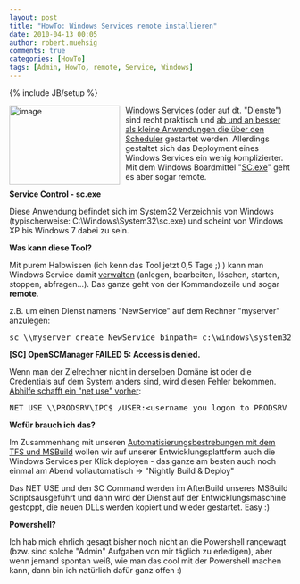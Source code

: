 ```yaml
---
layout: post
title: "HowTo: Windows Services remote installieren"
date: 2010-04-13 00:05
author: robert.muehsig
comments: true
categories: [HowTo]
tags: [Admin, HowTo, remote, Service, Windows]
---
```

{% include JB/setup %}
<p><a href="{{BASE_PATH}}/assets/wp-images/image944.png"><img style="border-right: 0px; border-top: 0px; margin: 0px 10px 0px 0px; border-left: 0px; border-bottom: 0px" height="142" alt="image" src="{{BASE_PATH}}/assets/wp-images/image_thumb129.png" width="198" align="left" border="0"></a> <a href="http://en.wikipedia.org/wiki/Windows_service">Windows Services</a> (oder auf dt. "Dienste") sind recht praktisch und <a href="http://stackoverflow.com/questions/507674/scheduled-console-app-vs-windows-service-when-is-it-appropriate-to-use-each">ab und an besser als kleine Anwendungen die über den Scheduler</a> gestartet werden. Allerdings gestaltet sich das Deployment eines Windows Services ein wenig komplizierter. Mit dem Windows Boardmittel "<a href="http://technet.microsoft.com/en-us/library/bb490995.aspx">SC.exe</a>" geht es aber sogar remote.</p><!--more--> <p><strong>Service Control - sc.exe</strong></p> <p>Diese Anwendung befindet sich im System32 Verzeichnis von Windows (typischerweise: C:\Windows\System32\sc.exe) und scheint von Windows XP bis Windows 7 dabei zu sein.</p> <p><strong>Was kann diese Tool?</strong></p> <p>Mit purem Halbwissen (ich kenn das Tool jetzt 0,5 Tage ;) ) kann man Windows Service damit <a href="http://technet.microsoft.com/en-us/library/bb490995.aspx">verwalten</a> (anlegen, bearbeiten, löschen, starten, stoppen, abfragen...). Das ganze geht von der Kommandozeile und sogar <strong>remote</strong>.</p> <p>z.B. um einen Dienst namens "NewService" auf dem Rechner "myserver" anzulegen:</p> <p> <div class="wlWriterSmartContent" id="scid:812469c5-0cb0-4c63-8c15-c81123a09de7:4ee554f6-42bd-4651-b379-ac7acdccb094" style="padding-right: 0px; display: inline; padding-left: 0px; float: none; padding-bottom: 0px; margin: 0px; padding-top: 0px"><pre name="code" class="c#">sc \\myserver create NewService binpath= c:\windows\system32\NewServ.exe </pre></div></p>
<p><strong>[SC] OpenSCManager FAILED 5: Access is denied.</strong>
<p>Wenn man der Zielrechner nicht in derselben Domäne ist oder die Credentials auf dem System anders sind, wird diesen Fehler bekommen. <a href="http://serverfault.com/questions/19382/why-sc-query-fails-from-one-machine-but-works-from-another">Abhilfe schafft ein "net use" vorher</a>:</p>
<div class="wlWriterSmartContent" id="scid:812469c5-0cb0-4c63-8c15-c81123a09de7:0fcdf0dc-63ce-4686-8576-09bdde25aa9b" style="padding-right: 0px; display: inline; padding-left: 0px; float: none; padding-bottom: 0px; margin: 0px; padding-top: 0px"><pre name="code" class="c#">NET USE \\PRODSRV\IPC$ /USER:&lt;username you logon to PRODSRV with&gt; &lt;password you use on PRODSRV&gt;</pre></div>
<p><strong>Wofür brauch ich das?</strong>
<p>Im Zusammenhang mit unseren <a href="{{BASE_PATH}}/2010/03/19/howtocode-builddeploymentwtf-oder-auch-automatisierung-mit-msbuild/">Automatisierungsbestrebungen mit dem TFS und MSBuild</a> wollen wir auf unserer Entwicklungsplattform auch die Windows Services per Klick deployen - das ganze am besten auch noch einmal am Abend vollautomatisch -&gt; "Nightly Build &amp; Deploy"
<p>Das NET USE und den SC Command werden im AfterBuild unseres MSBuild Scriptsausgeführt und dann wird der Dienst auf der Entwicklungsmaschine gestoppt, die neuen DLLs werden kopiert und wieder gestartet. Easy :)
<p><strong>Powershell?</strong>
<p>Ich hab mich ehrlich gesagt bisher noch nicht an die Powershell rangewagt (bzw. sind solche "Admin" Aufgaben von mir täglich zu erledigen), aber wenn jemand spontan weiß, wie man das cool mit der Powershell machen kann, dann bin ich natürlich dafür ganz offen :)</p>
